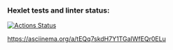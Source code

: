 ### Hexlet tests and linter status:
[![Actions Status](https://github.com/Pyplee/frontend-project-44/workflows/hexlet-check/badge.svg)](https://github.com/Pyplee/frontend-project-44/actions)

https://asciinema.org/a/tEQq7skdH7Y1TGaIWfEQr0ELu